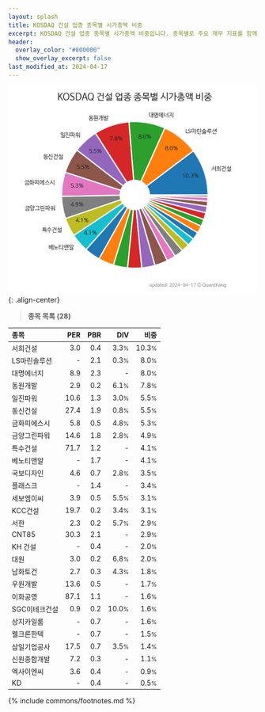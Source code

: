 ```yaml
---
layout: splash
title: KOSDAQ 건설 업종 종목별 시가총액 비중
excerpt: KOSDAQ 건설 업종 종목별 시가총액 비중입니다. 종목별로 주요 재무 지표를 함께 표시합니다.
header:
  overlay_color: "#800000"
  show_overlay_excerpt: false
last_modified_at: 2024-04-17
---
```



![KOSDAQ 건설 업종 종목별 시가총액 비중](/stats/sector/images/kosdaq_업종_건설_종목.png){: .align-center}


> **종목 목록 (28)**<a id="list"></a>

| **종목** | **PER** | **PBR** | **DIV** | **비중** |
| :------- | ------: | ------: | ------: | -------: |
| 서희건설 | 3.0 | 0.4 | 3.3<small>%</small> | 10.3<small>%</small> |
| LS마린솔루션 | - | 2.1 | 0.3<small>%</small> | 8.0<small>%</small> |
| 대명에너지 | 8.9 | 2.3 | - | 8.0<small>%</small> |
| 동원개발 | 2.9 | 0.2 | 6.1<small>%</small> | 7.8<small>%</small> |
| 일진파워 | 10.6 | 1.3 | 3.0<small>%</small> | 5.5<small>%</small> |
| 동신건설 | 27.4 | 1.9 | 0.8<small>%</small> | 5.5<small>%</small> |
| 금화피에스시 | 5.8 | 0.5 | 4.8<small>%</small> | 5.3<small>%</small> |
| 금양그린파워 | 14.6 | 1.8 | 2.8<small>%</small> | 4.9<small>%</small> |
| 특수건설 | 71.7 | 1.2 | - | 4.1<small>%</small> |
| 베노티앤알 | - | 1.7 | - | 4.1<small>%</small> |
| 국보디자인 | 4.6 | 0.7 | 2.8<small>%</small> | 3.5<small>%</small> |
| 플래스크 | - | 1.4 | - | 3.4<small>%</small> |
| 세보엠이씨 | 3.9 | 0.5 | 5.5<small>%</small> | 3.1<small>%</small> |
| KCC건설 | 19.7 | 0.2 | 3.4<small>%</small> | 3.1<small>%</small> |
| 서한 | 2.3 | 0.2 | 5.7<small>%</small> | 2.9<small>%</small> |
| CNT85 | 30.3 | 2.1 | - | 2.9<small>%</small> |
| KH 건설 | - | 0.4 | - | 2.0<small>%</small> |
| 대원 | 3.0 | 0.2 | 6.8<small>%</small> | 2.0<small>%</small> |
| 남화토건 | 2.7 | 0.3 | 4.3<small>%</small> | 1.8<small>%</small> |
| 우원개발 | 13.6 | 0.5 | - | 1.7<small>%</small> |
| 이화공영 | 87.1 | 1.1 | - | 1.6<small>%</small> |
| SGC이테크건설 | 0.9 | 0.2 | 10.0<small>%</small> | 1.6<small>%</small> |
| 상지카일룸 | - | 0.7 | - | 1.6<small>%</small> |
| 웰크론한텍 | - | 0.7 | - | 1.5<small>%</small> |
| 삼일기업공사 | 17.5 | 0.7 | 3.5<small>%</small> | 1.4<small>%</small> |
| 신원종합개발 | 7.2 | 0.3 | - | 1.1<small>%</small> |
| 엑사이엔씨 | 3.6 | 0.4 | - | 0.9<small>%</small> |
| KD | - | 0.4 | - | 0.5<small>%</small> |

{% include commons/footnotes.md %}